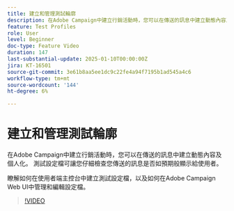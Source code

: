 ```yaml
---
title: 建立和管理測試輪廓
description: 在Adobe Campaign中建立行銷活動時，您可以在傳送的訊息中建立動態內容及個人化。 測試設定檔可讓您仔細檢查您傳送的訊息是否如預期般顯示給使用者。 瞭解如何在使用者端主控台中建立測試設定檔，以及如何在Adobe Campaign Web UI中管理和編輯設定檔。
feature: Test Profiles
role: User
level: Beginner
doc-type: Feature Video
duration: 147
last-substantial-update: 2025-01-10T00:00:00Z
jira: KT-16501
source-git-commit: 3e61b8aa5ee1dc9c22fe4a94f7195b1ad545a4c6
workflow-type: tm+mt
source-wordcount: '144'
ht-degree: 6%

---
```



# 建立和管理測試輪廓

在Adobe Campaign中建立行銷活動時，您可以在傳送的訊息中建立動態內容及個人化。 測試設定檔可讓您仔細檢查您傳送的訊息是否如預期般顯示給使用者。

瞭解如何在使用者端主控台中建立測試設定檔，以及如何在Adobe Campaign Web UI中管理和編輯設定檔。

>[!VIDEO](https://video.tv.adobe.com/v/3442906/?learn=on&enablevpops&captions=chi_hant)
